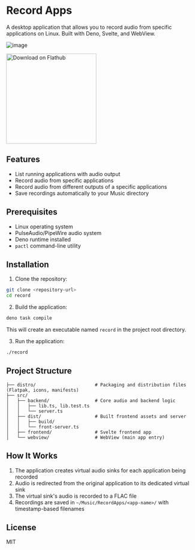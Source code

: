 # Record Apps

A desktop application that allows you to record audio from specific applications
on Linux. Built with Deno, Svelte, and WebView.

![image](https://github.com/user-attachments/assets/4c543220-78cc-47f2-a54f-fe6f6ad5f16d)

<a href='https://flathub.org/apps/io.github.sigmasd.recordapps'>
  <img width='240' alt='Download on Flathub' src='https://dl.flathub.org/assets/badges/flathub-badge-i-en.png'/>
</a>

## Features

- List running applications with audio output
- Record audio from specific applications
- Record audio from different outputs of a specific applications
- Save recordings automatically to your Music directory

## Prerequisites

- Linux operating system
- PulseAudio/PipeWire audio system
- Deno runtime installed
- `pactl` command-line utility

## Installation

1. Clone the repository:

```bash
git clone <repository-url>
cd record
```

2. Build the application:

```bash
deno task compile
```

This will create an executable named `record` in the project root directory.

3. Run the application:

```bash
./record
```

## Project Structure

```
├── distro/                      # Packaging and distribution files (Flatpak, icons, manifests)
├── src/
│   ├── backend/                 # Core audio and backend logic
│   │   ├── lib.ts, lib.test.ts
│   │   └── server.ts
│   ├── dist/                    # Built frontend assets and server
│   │   ├── build/
│   │   └── front-server.ts
│   ├── frontend/                # Svelte frontend app
│   └── webview/                 # WebView (main app entry)
```

## How It Works

1. The application creates virtual audio sinks for each application being
   recorded
2. Audio is redirected from the original application to its dedicated virtual
   sink
3. The virtual sink's audio is recorded to a FLAC file
4. Recordings are saved in `~/Music/RecordApps/<app-name>/` with timestamp-based
   filenames

## License

MIT
